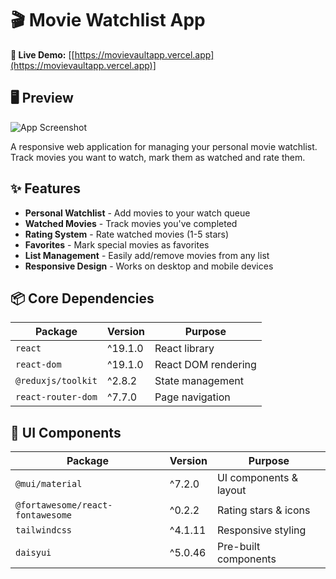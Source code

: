 # 🎬 Movie Watchlist App

**🔗 Live Demo:** [[https://movievaultapp.vercel.app](https://movievaultapp.vercel.app)]

## 🖥️ Preview

![App Screenshot](./screenshots/movievault.png)

A responsive web application for managing your personal movie watchlist. Track movies you want to watch, mark them as watched and rate them.

## ✨ Features

- **Personal Watchlist** - Add movies to your watch queue
- **Watched Movies** - Track movies you've completed
- **Rating System** - Rate watched movies (1-5 stars)
- **Favorites** - Mark special movies as favorites
- **List Management** - Easily add/remove movies from any list
- **Responsive Design** - Works on desktop and mobile devices

## 📦 Core Dependencies

| Package            | Version | Purpose             |
| ------------------ | ------- | ------------------- |
| `react`            | ^19.1.0 | React library       |
| `react-dom`        | ^19.1.0 | React DOM rendering |
| `@reduxjs/toolkit` | ^2.8.2  | State management    |
| `react-router-dom` | ^7.7.0  | Page navigation     |

## 🎨 UI Components

| Package                          | Version | Purpose                |
| -------------------------------- | ------- | ---------------------- |
| `@mui/material`                  | ^7.2.0  | UI components & layout |
| `@fortawesome/react-fontawesome` | ^0.2.2  | Rating stars & icons   |
| `tailwindcss`                    | ^4.1.11 | Responsive styling     |
| `daisyui`                        | ^5.0.46 | Pre-built components   |
